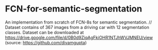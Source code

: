 # FCN-for-semantic-segmentation

An implementation from scratch of FCN-8s for semantic segmentation. //
Dataset contains of 367 images from a driving car with 12 segmentation classes. Dataset can be downloaded at https://drive.google.com/file/d/0B0d9ZiqAgFkiOHR1NTJhWVJMNEU/view (source: https://github.com/divamgupta)
